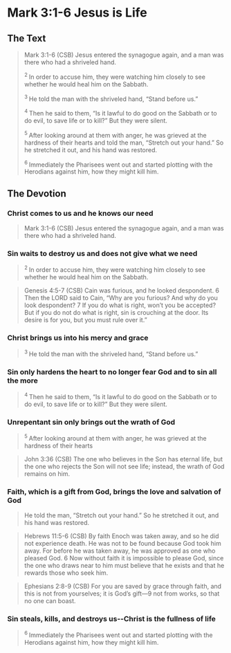 # Mark 3:1-6 Jesus is Life

## The Text

>Mark 3:1-6 (CSB) Jesus entered the synagogue again, and a man was there who had a shriveled hand.
>
><sup> 2 </sup>In order to accuse him, they were watching him closely to see whether he would heal him on the Sabbath.
>
><sup> 3 </sup>He told the man with the shriveled hand, “Stand before us.”
>
><sup> 4 </sup>Then he said to them, “Is it lawful to do good on the Sabbath or to do evil, to save life or to kill?” But they were silent.
>
><sup> 5 </sup>After looking around at them with anger, he was grieved at the hardness of their hearts and told the man, “Stretch out your hand.” So he stretched it out, and his hand was restored.
>
><sup> 6 </sup>Immediately the Pharisees went out and started plotting with the Herodians against him, how they might kill him.

## The Devotion

### Christ comes to us and he knows our need

>Mark 3:1-6 (CSB) Jesus entered the synagogue again, and a man was there who had a shriveled hand.

### Sin waits to destroy us and does not give what we need

><sup> 2 </sup>In order to accuse him, they were watching him closely to see whether he would heal him on the Sabbath.

>Genesis 4:5-7 (CSB) Cain was furious, and he looked despondent. 6 Then the LORD said to Cain, “Why are you furious? And why do you look despondent? 7 If you do what is right, won’t you be accepted? But if you do not do what is right, sin is crouching at the door. Its desire is for you, but you must rule over it.”

### Christ brings us into his mercy and grace

><sup> 3 </sup>He told the man with the shriveled hand, “Stand before us.”

### Sin only hardens the heart to no longer fear God and to sin all the more

><sup> 4 </sup>Then he said to them, “Is it lawful to do good on the Sabbath or to do evil, to save life or to kill?” But they were silent.

### Unrepentant sin only brings out the wrath of God

><sup> 5 </sup>After looking around at them with anger, he was grieved at the hardness of their hearts

>John 3:36 (CSB) The one who believes in the Son has eternal life, but the one who rejects the Son will not see life; instead, the wrath of God remains on him.

### Faith, which is a gift from God, brings the love and salvation of God

>He told the man, “Stretch out your hand.” So he stretched it out, and his hand was restored.

>Hebrews 11:5-6 (CSB) By faith Enoch was taken away, and so he did not experience death. He was not to be found because God took him away. For before he was taken away, he was approved as one who pleased God. 6 Now without faith it is impossible to please God, since the one who draws near to him must believe that he exists and that he rewards those who seek him.

>Ephesians 2:8-9 (CSB) For you are saved by grace through faith, and this is not from yourselves; it is God’s gift—9 not from works, so that no one can boast.

### Sin steals, kills, and destroys us--Christ is the fullness of life

><sup> 6 </sup>Immediately the Pharisees went out and started plotting with the Herodians against him, how they might kill him.





